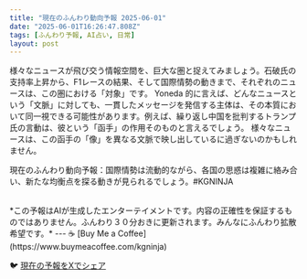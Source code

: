 ```yaml
---
title: "現在のふんわり動向予報 2025-06-01"
date: "2025-06-01T16:26:47.808Z"
tags: [ふんわり予報, AI占い, 日常]
layout: post
---
```



様々なニュースが飛び交う情報空間を、巨大な圏と捉えてみましょう。石破氏の支持率上昇から、F1レースの結果、そして国際情勢の動きまで、それぞれのニュースは、この圏における「対象」です。  Yoneda 的に言えば、どんなニュースという「文脈」に対しても、一貫したメッセージを発信する主体は、その本質において同一視できる可能性があります。例えば、繰り返し中国を批判するトランプ氏の言動は、彼という「函手」の作用そのものと言えるでしょう。  様々なニュースは、この函手の「像」を異なる文脈で映し出しているに過ぎないのかもしれません。


現在のふんわり動向予報：国際情勢は流動的ながら、各国の思惑は複雑に絡み合い、新たな均衡点を探る動きが見られるでしょう。#KGNINJA

<br>
*この予報はAIが生成したエンターテイメントです。内容の正確性を保証するものではありません。ふんわり３０分おきに更新されます。みんなにふんわり拡散希望です。*
---
☕️ [Buy Me a Coffee](https://www.buymeacoffee.com/kgninja)

🐦 [現在の予報をXでシェア](https://twitter.com/intent/tweet?text=%E7%8F%BE%E5%9C%A8%E3%81%AE%E3%81%B5%E3%82%93%E3%82%8F%E3%82%8A%E4%BA%88%E5%A0%B1%3A%20%E3%80%8C%E6%A7%98%E3%80%85%E3%81%AA%E3%83%8B%E3%83%A5%E3%83%BC%E3%82%B9%E3%81%8C%E9%A3%9B%E3%81%B3%E4%BA%A4%E3%81%86%E6%83%85%E5%A0%B1%E7%A9%BA%E9%96%93%E3%82%92%E3%80%81%E5%B7%A8%E5%A4%A7%E3%81%AA%E5%9C%8F%E3%81%A8%E6%8D%89%E3%81%88%E3%81%A6%E3%81%BF%E3%81%BE%E3%81%97%E3%82%87%E3%81%86%E3%80%82%E3%80%8D%23KGNINJA%20%E7%B6%9A%E3%81%8D%E3%81%AF%E3%83%96%E3%83%AD%E3%82%B0%E3%81%A7%EF%BC%81%F0%9F%91%87&url=https%3A%2F%2Fkg-ninja.github.io%2FFunwariyoso%2F)
